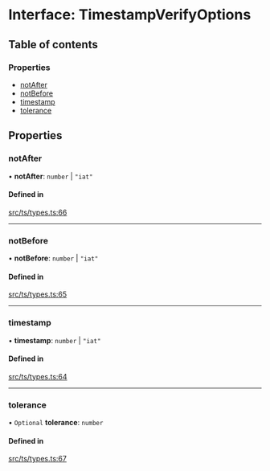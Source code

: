 # Interface: TimestampVerifyOptions

## Table of contents

### Properties

- [notAfter](TimestampVerifyOptions.md#notafter)
- [notBefore](TimestampVerifyOptions.md#notbefore)
- [timestamp](TimestampVerifyOptions.md#timestamp)
- [tolerance](TimestampVerifyOptions.md#tolerance)

## Properties

### notAfter

• **notAfter**: `number` \| ``"iat"``

#### Defined in

[src/ts/types.ts:66](https://gitlab.com/i3-market/code/wp3/t3.2/conflict-resolution/non-repudiation-library/-/blob/24ef617/src/ts/types.ts#L66)

___

### notBefore

• **notBefore**: `number` \| ``"iat"``

#### Defined in

[src/ts/types.ts:65](https://gitlab.com/i3-market/code/wp3/t3.2/conflict-resolution/non-repudiation-library/-/blob/24ef617/src/ts/types.ts#L65)

___

### timestamp

• **timestamp**: `number` \| ``"iat"``

#### Defined in

[src/ts/types.ts:64](https://gitlab.com/i3-market/code/wp3/t3.2/conflict-resolution/non-repudiation-library/-/blob/24ef617/src/ts/types.ts#L64)

___

### tolerance

• `Optional` **tolerance**: `number`

#### Defined in

[src/ts/types.ts:67](https://gitlab.com/i3-market/code/wp3/t3.2/conflict-resolution/non-repudiation-library/-/blob/24ef617/src/ts/types.ts#L67)
